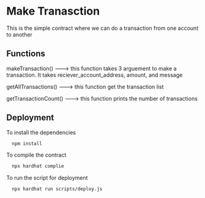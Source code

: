 # Make Tranasction

This is the simple contract where we can do a transaction from one account to another

## Functions

makeTransaction() ---> this function takes 3 arguement to make a transaction. It takes reciever_account_address, amount, and message

getAllTransactions() ---> this function get the transaction list

getTransactionCount() ---> this function prints the number of transactions

## Deployment

To install the dependencies

```bash
  npm install
```

To compile the contract

```bash
  npx hardhat complie
```

To run the script for deployment

```bash
  npx hardhat run scripts/deploy.js
```
